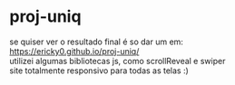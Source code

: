 # proj-uniq

se quiser ver o resultado final é so dar um em:
https://ericky0.github.io/proj-uniq/ <br>
utilizei algumas bibliotecas js, como scrollReveal e swiper <br>
site totalmente responsivo para todas as telas :)
